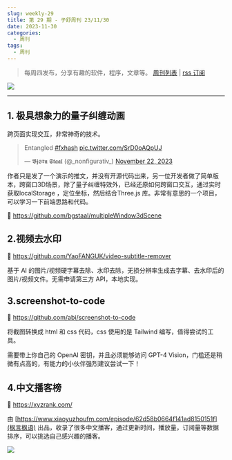 ```yaml
---
slug: weekly-29
title: 第 29 期 - 子舒周刊 23/11/30
date: 2023-11-30
categories:
  - 周刊
tags:
  - 周刊
---
```


> 每周四发布，分享有趣的软件，程序，文章等。 [周刊列表](/categories/周刊/) | [rss 订阅](/categories/周刊/index.xml)

![](https://imgurl.zishu.me/2023/1700924521161.webp)

---

## 1. 极具想象力的量子纠缠动画

跨页面实现交互，非常神奇的技术。

<blockquote class="twitter-tweet"><p lang="en" dir="ltr">Entangled <a href="https://twitter.com/hashtag/fxhash?src=hash&amp;ref_src=twsrc%5Etfw">#fxhash</a> <a href="https://t.co/SrD0oAQpUJ">pic.twitter.com/SrD0oAQpUJ</a></p>&mdash; 𝕭𝖏ø𝖗𝖓 𝕾𝖙𝖆𝖆𝖑 (@_nonfigurativ_) <a href="https://twitter.com/_nonfigurativ_/status/1727322594570027343?ref_src=twsrc%5Etfw">November 22, 2023</a></blockquote> <script async src="https://platform.twitter.com/widgets.js" charset="utf-8"></script>

作者只是发了一个演示的推文，并没有开源代码出来，另一位开发者做了简单版本，跨窗口3D场景，除了量子纠缠特效外，已经还原如何跨窗口交互，通过实时获取localStorage ，定位坐标，然后结合Three.js 库。非常有意思的一个项目，可以学习一下前端思路和代码。

🔗 https://github.com/bgstaal/multipleWindow3dScene

## 2.视频去水印

🔗 https://github.com/YaoFANGUK/video-subtitle-remover

基于 AI 的图片/视频硬字幕去除、水印去除，无损分辨率生成去字幕、去水印后的图片/视频文件。无需申请第三方 API，本地实现。

## 3.screenshot-to-code

🔗 https://github.com/abi/screenshot-to-code

将截图转换成 html 和 css 代码，css 使用的是 Tailwind 编写，值得尝试的工具。

需要带上你自己的 OpenAI 密钥，并且必须能够访问 GPT-4 Vision，门槛还是稍微有点高的，有能力的小伙伴强烈建议尝试一下！

## 4.中文播客榜

🔗 https://xyzrank.com/

由 [https://www.xiaoyuzhoufm.com/episode/62d58b0664f141ad8150151f](枫言枫语) 出品，收录了很多中文播客，通过更新时间，播放量，订阅量等数据排序，可以挑选自己感兴趣的播客。

![](https://imgurl.zishu.me/2023/1701056187862.webp)
